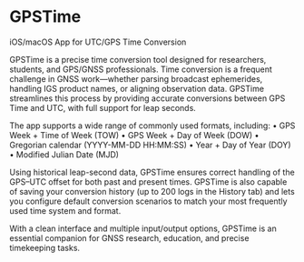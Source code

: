 # GPSTime
iOS/macOS App for UTC/GPS Time Conversion

GPSTime is a precise time conversion tool designed for researchers, students, and GPS/GNSS professionals. Time conversion is a frequent challenge in GNSS work—whether parsing broadcast ephemerides, handling IGS product names, or aligning observation data. GPSTime streamlines this process by providing accurate conversions between GPS Time and UTC, with full support for leap seconds.

The app supports a wide range of commonly used formats, including:
	•	GPS Week + Time of Week (TOW)
	•	GPS Week + Day of Week (DOW)
	•	Gregorian calendar (YYYY-MM-DD HH:MM:SS)
	•	Year + Day of Year (DOY)
	•	Modified Julian Date (MJD)

Using historical leap-second data, GPSTime ensures correct handling of the GPS–UTC offset for both past and present times. GPSTime is also capable of saving your conversion history (up to 200 logs in the History tab) and lets you configure default conversion scenarios to match your most frequently used time system and format.

With a clean interface and multiple input/output options, GPSTime is an essential companion for GNSS research, education, and precise timekeeping tasks.
